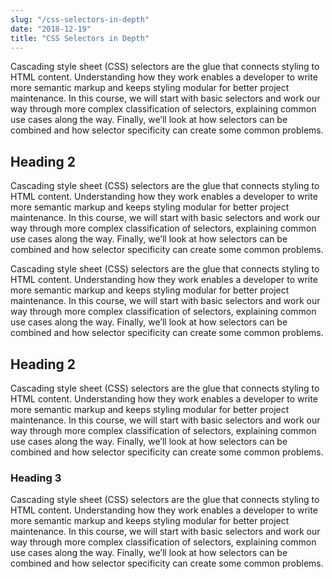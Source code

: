 ```yaml
---
slug: "/css-selectors-in-depth"
date: "2018-12-19"
title: "CSS Selectors in Depth"
---
```


Cascading style sheet (CSS) selectors are the glue that connects styling to HTML content. Understanding how they work enables a developer to write more semantic markup and keeps styling modular for better project maintenance. In this course, we will start with basic selectors and work our way through more complex classification of selectors, explaining common use cases along the way. Finally, we’ll look at how selectors can be combined and how selector specificity can create some common problems.

## Heading 2

Cascading style sheet (CSS) selectors are the glue that connects styling to HTML content. Understanding how they work enables a developer to write more semantic markup and keeps styling modular for better project maintenance. In this course, we will start with basic selectors and work our way through more complex classification of selectors, explaining common use cases along the way. Finally, we’ll look at how selectors can be combined and how selector specificity can create some common problems.

Cascading style sheet (CSS) selectors are the glue that connects styling to HTML content. Understanding how they work enables a developer to write more semantic markup and keeps styling modular for better project maintenance. In this course, we will start with basic selectors and work our way through more complex classification of selectors, explaining common use cases along the way. Finally, we’ll look at how selectors can be combined and how selector specificity can create some common problems.

## Heading 2

Cascading style sheet (CSS) selectors are the glue that connects styling to HTML content. Understanding how they work enables a developer to write more semantic markup and keeps styling modular for better project maintenance. In this course, we will start with basic selectors and work our way through more complex classification of selectors, explaining common use cases along the way. Finally, we’ll look at how selectors can be combined and how selector specificity can create some common problems.

### Heading 3

Cascading style sheet (CSS) selectors are the glue that connects styling to HTML content. Understanding how they work enables a developer to write more semantic markup and keeps styling modular for better project maintenance. In this course, we will start with basic selectors and work our way through more complex classification of selectors, explaining common use cases along the way. Finally, we’ll look at how selectors can be combined and how selector specificity can create some common problems.